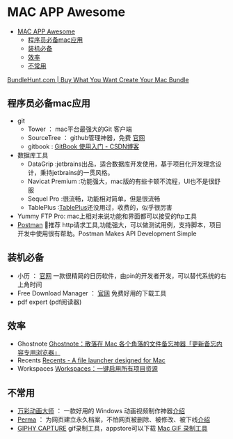 # MAC APP Awesome

- [MAC APP Awesome](#mac-app-awesome)
  - [程序员必备mac应用](#程序员必备mac应用)
  - [装机必备](#装机必备)
  - [效率](#效率)
  - [不常用](#不常用)

[BundleHunt.com | Buy What You Want Create Your Mac Bundle](https://bundlehunt.com/)

## 程序员必备mac应用

- git
  - Tower ： mac平台最强大的Git 客户端
  - SourceTree ： github管理神器，免费 [官网](https://www.sourcetreeapp.com/)
  - gitbook : [GitBook 使用入门 - CSDN博客](http://blog.csdn.net/wirelessqa/article/details/72616471)
- 数据库工具
  - DataGrip :jetbrains出品，适合数据库开发使用，基于项目化开发理念设计，秉持jetbrains的一贯风格。
  - Navicat Premium :功能强大，mac版的有些卡顿不流程，UI也不是很舒服
  - Sequel Pro :很流畅，功能相对简单，但是很流畅
  - TablePlus :[TablePlus](https://tableplus.io/)还没用过，收费的，似乎很厉害
- Yummy FTP Pro: mac上相对来说功能和界面都可以接受的ftp工具
- [Postman](https://www.getpostman.com/apps) 推荐 http请求工具,功能强大，可以做测试用例，支持脚本，项目开发中使用很有帮助。Postman Makes API Development Simple

## 装机必备

- 小历 ：  [官网](http://ioszen.com/tinycal) 一款很精简的日历软件，由pin的开发者开发，可以替代系统的右上角时间
- Free Download Manager  ：   [官网](https://www.freedownloadmanager.org/) 免费好用的下载工具
- pdf expert (pdf阅读器)

## 效率

- Ghostnote [Ghostnote：散落在 Mac 各个角落的文件备忘神器「更新备忘内容专用浏览器」](https://www.waerfa.com/ghostnote)
- Recents [Recents - A file launcher designed for Mac](http://recentsapp.com/)
- Workspaces [Workspaces：一键启用所有项目资源](https://www.waerfa.com/workspaces-review)

## 不常用

- [万彩动画大师](http://www.animiz.cn/)  ：  一款好用的 Windows 动画视频制作神器[介绍](http://www.appinn.com/animiz-limit-code/)
- [Perma](https://perma.cc/)  ： 为网页建立永久档案，不怕网页被删除、被修改、被下线[介绍](http://www.appinn.com/perma-cc/)
- [GIPHY CAPTURE](https://giphy.com/apps/giphycapture) gif录制工具，appstore可以下载 [Mac GIF 录制工具](http://www.ifanr.com/app/653286)